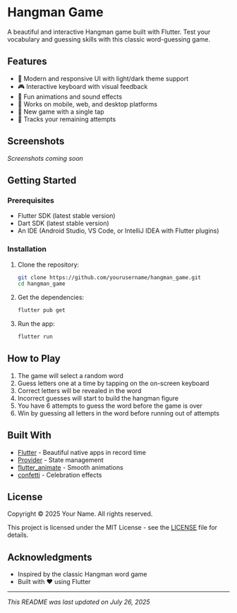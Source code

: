 # Hangman Game

A beautiful and interactive Hangman game built with Flutter. Test your vocabulary and guessing skills with this classic word-guessing game.

## Features

- 🎨 Modern and responsive UI with light/dark theme support
- 🎮 Interactive keyboard with visual feedback
- 🎉 Fun animations and sound effects
- 📱 Works on mobile, web, and desktop platforms
- 🔄 New game with a single tap
- 🎯 Tracks your remaining attempts

## Screenshots

*Screenshots coming soon*

## Getting Started

### Prerequisites

- Flutter SDK (latest stable version)
- Dart SDK (latest stable version)
- An IDE (Android Studio, VS Code, or IntelliJ IDEA with Flutter plugins)

### Installation

1. Clone the repository:
   ```bash
   git clone https://github.com/yourusername/hangman_game.git
   cd hangman_game
   ```

2. Get the dependencies:
   ```bash
   flutter pub get
   ```

3. Run the app:
   ```bash
   flutter run
   ```

## How to Play

1. The game will select a random word
2. Guess letters one at a time by tapping on the on-screen keyboard
3. Correct letters will be revealed in the word
4. Incorrect guesses will start to build the hangman figure
5. You have 6 attempts to guess the word before the game is over
6. Win by guessing all letters in the word before running out of attempts

## Built With

- [Flutter](https://flutter.dev/) - Beautiful native apps in record time
- [Provider](https://pub.dev/packages/provider) - State management
- [flutter_animate](https://pub.dev/packages/flutter_animate) - Smooth animations
- [confetti](https://pub.dev/packages/confetti) - Celebration effects

## License

Copyright © 2025 Your Name. All rights reserved.

This project is licensed under the MIT License - see the [LICENSE](LICENSE) file for details.

## Acknowledgments

- Inspired by the classic Hangman word game
- Built with ❤️ using Flutter

---

*This README was last updated on July 26, 2025*
